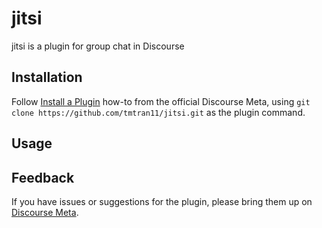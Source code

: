 # jitsi

jitsi is a plugin for group chat in Discourse

## Installation

Follow [Install a Plugin](https://meta.discourse.org/t/install-a-plugin/19157)
how-to from the official Discourse Meta, using `git clone https://github.com/tmtran11/jitsi.git`
as the plugin command.

## Usage

## Feedback

If you have issues or suggestions for the plugin, please bring them up on
[Discourse Meta](https://meta.discourse.org).
